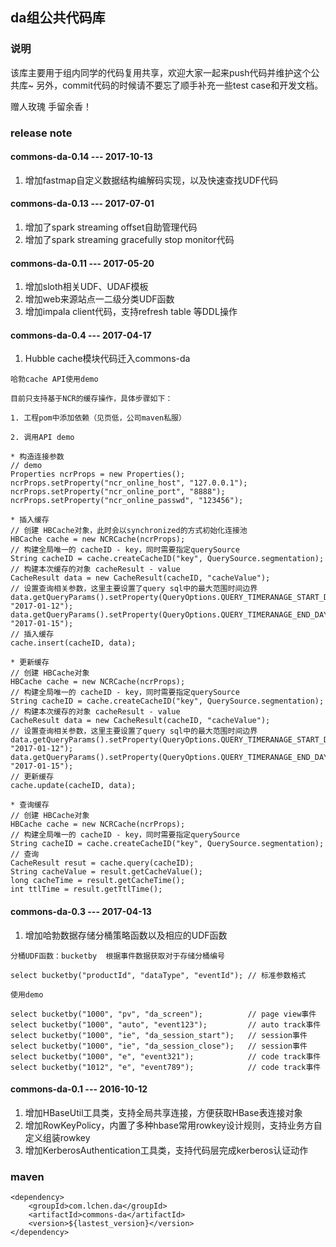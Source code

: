 ## da组公共代码库

### 说明  

该库主要用于组内同学的代码复用共享，欢迎大家一起来push代码并维护这个公共库~    另外，commit代码的时候请不要忘了顺手补充一些test case和开发文档。  
  
赠人玫瑰 手留余香！    

### release note

#### commons-da-0.14 --- 2017-10-13
1. 增加fastmap自定义数据结构编解码实现，以及快速查找UDF代码


#### commons-da-0.13 --- 2017-07-01
1. 增加了spark streaming offset自助管理代码
2. 增加了spark streaming gracefully stop monitor代码

#### commons-da-0.11 --- 2017-05-20
1. 增加sloth相关UDF、UDAF模板
2. 增加web来源站点一二级分类UDF函数
3. 增加impala client代码，支持refresh table 等DDL操作

#### commons-da-0.4 --- 2017-04-17
1. Hubble cache模块代码迁入commons-da  

```
哈勃cache API使用demo

目前只支持基于NCR的缓存操作，具体步骤如下：  

1. 工程pom中添加依赖（见页低，公司maven私服）

2. 调用API demo

* 构造连接参数
// demo
Properties ncrProps = new Properties();
ncrProps.setProperty("ncr_online_host", "127.0.0.1");
ncrProps.setProperty("ncr_online_port", "8888");
ncrProps.setProperty("ncr_online_passwd", "123456");

* 插入缓存
// 创建 HBCache对象，此时会以synchronized的方式初始化连接池
HBCache cache = new NCRCache(ncrProps);
// 构建全局唯一的 cacheID - key，同时需要指定querySource
String cacheID = cache.createCacheID("key", QuerySource.segmentation);
// 构建本次缓存的对象 cacheResult - value
CacheResult data = new CacheResult(cacheID, "cacheValue");
// 设置查询相关参数，这里主要设置了query sql中的最大范围时间边界
data.getQueryParams().setProperty(QueryOptions.QUERY_TIMERANAGE_START_DAY, "2017-01-12");
data.getQueryParams().setProperty(QueryOptions.QUERY_TIMERANAGE_END_DAY, "2017-01-15");
// 插入缓存
cache.insert(cacheID, data);

* 更新缓存
// 创建 HBCache对象
HBCache cache = new NCRCache(ncrProps);
// 构建全局唯一的 cacheID - key，同时需要指定querySource
String cacheID = cache.createCacheID("key", QuerySource.segmentation);
// 构建本次缓存的对象 cacheResult - value
CacheResult data = new CacheResult(cacheID, "cacheValue");
// 设置查询相关参数，这里主要设置了query sql中的最大范围时间边界
data.getQueryParams().setProperty(QueryOptions.QUERY_TIMERANAGE_START_DAY, "2017-01-12");
data.getQueryParams().setProperty(QueryOptions.QUERY_TIMERANAGE_END_DAY, "2017-01-15");
// 更新缓存
cache.update(cacheID, data);

* 查询缓存
// 创建 HBCache对象
HBCache cache = new NCRCache(ncrProps);
// 构建全局唯一的 cacheID - key，同时需要指定querySource
String cacheID = cache.createCacheID("key", QuerySource.segmentation);
// 查询
CacheResult resut = cache.query(cacheID);
String cacheValue = result.getCacheValue();
long cacheTime = result.getCacheTime();
int ttlTime = result.getTtlTime();

```

#### commons-da-0.3 --- 2017-04-13
1. 增加哈勃数据存储分桶策略函数以及相应的UDF函数  

```
分桶UDF函数：bucketby  根据事件数据获取对于存储分桶编号

select bucketby("productId", "dataType", "eventId"); // 标准参数格式

使用demo  

select bucketby("1000", "pv", "da_screen");          // page view事件
select bucketby("1000", "auto", "event123");         // auto track事件
select bucketby("1000", "ie", "da_session_start");   // session事件
select bucketby("1000", "ie", "da_session_close");   // session事件
select bucketby("1000", "e", "event321");            // code track事件
select bucketby("1012", "e", "event789");            // code track事件

```

#### commons-da-0.1 --- 2016-10-12
1. 增加HBaseUtil工具类，支持全局共享连接，方便获取HBase表连接对象
2. 增加RowKeyPolicy，内置了多种hbase常用rowkey设计规则，支持业务方自定义组装rowkey
3. 增加KerberosAuthentication工具类，支持代码层完成kerberos认证动作

  
### maven  

```
<dependency>  
    <groupId>com.lchen.da</groupId>
    <artifactId>commons-da</artifactId> 
    <version>${lastest_version}</version> 
</dependency>
```
 




